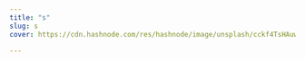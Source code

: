 ```yaml
---
title: "s"
slug: s
cover: https://cdn.hashnode.com/res/hashnode/image/unsplash/cckf4TsHAuw/upload/v1646295298116/dREGGQm1V.jpeg

---
```


